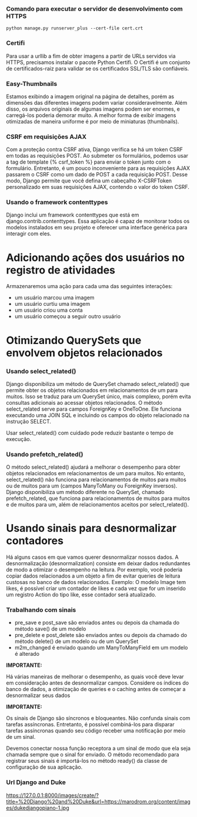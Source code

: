 ### Comando para executar o servidor de desenvolvimento com HTTPS

```
python manage.py runserver_plus --cert-file cert.crt
```

### Certifi

Para usar a urllib a fim de obter imagens a partir de URLs servidos via HTTPS,
precisamos instalar o pacote Python Certifi. O Certifi é um conjunto de certificados-raiz
para validar se os certificados SSL/TLS são confiáveis.

### Easy-Thumbnails

Estamos exibindo a imagem original na página de detalhes, porém as dimensões
das diferentes imagens podem variar consideravelmente. Além disso, os arquivos
originais de algumas imagens podem ser enormes, e carregá-los poderia demorar
muito. A melhor forma de exibir imagens otimizadas de maneira uniforme é por
meio de miniaturas (thumbnails).

### CSRF em requisições AJAX

Com a proteção contra CSRF ativa, Django verifica se há um token CSRF em todas as requisições POST.
Ao submeter os formulários, podemos usar a tag de template {% csrf_token %} para enviar o token
junto com o formulário. Entretanto, é um pouco inconveniente para as requisições AJAX passarem
o CSRF como um dado de POST a cada requisição POST. Desse modo, Django permite que você
defina um cabeçalho X-CSRFToken personalizado em suas requisições AJAX, contendo o valor
do token CSRF.

### Usando o framework contenttypes

Django inclui um framework contenttypes que está em django.contrib.contenttypes.
Essa aplicação é capaz de monitorar todos os modelos instalados em seu projeto
e oferecer uma interface genérica para interagir com eles.

# Adicionando ações dos usuários no registro de atividades

Armazenaremos uma ação para cada uma das seguintes interações:

- um usuário marcou uma imagem
- um usuário curtiu uma imagem
- um usuário criou uma conta
- um usuário começou a seguir outro usuário

# Otimizando QuerySets que envolvem objetos relacionados

### Usando select_related()

Django disponibiliza um método de QuerySet chamado select_related() que
permite obter os objetos relacionados em relacionamentos de um para muitos.
Isso se traduz para um QuerySet único, mais complexo, porém evita consultas
adicionais ao acessar objetos relacionados. O método select_related serve para campos
ForeignKey e OneToOne. Ele funciona executando uma JOIN SQL e incluindo os campos
do objeto relacionado na instrução SELECT.

Usar select_related() com cuidado pode reduzir bastante o tempo de execução.

### Usando prefetch_related()

O método select_related() ajudará a melhorar o desempenho para obter objetos
relacionados em relacionamentos de um para muitos. No entanto, select_related()
não funciona para relacionamentos de muitos para muitos ou de muitos para um
(campos ManyToMany ou ForeignKey inversos). Django disponibiliza um método diferente
no QuerySet, chamado prefetch_related, que funciona para relacionamentos de muitos
para muitos e de muitos para um, além de relacionamentos aceitos por select_related().

# Usando sinais para desnormalizar contadores

Há alguns casos em que vamos querer desnormalizar nossos dados. A desnormalização
(desnormalization) consiste em deixar dados redundantes de modo a otimizar
o desempenho na leitura. Por exemplo, você poderia copiar dados relacionados
a um objeto a fim de evitar queries de leitura custosas no banco de dados relacionados.
Exemplo: O modelo Image tem likes, é possível criar um contador de likes e
cada vez que for um inserido um registro Action do tipo like, esse contador será atualizado.

### Trabalhando com sinais

- pre_save e post_save são enviados antes ou depois da chamada do método save() de um modelo
- pre_delete e post_delete são enviados antes ou depois da chamado do método delete() de um modelo ou de um QuerySet
- m2m_changed é enviado quando um ManyToManyField em um modelo é alterado

**IMPORTANTE:**

Há várias maneiras de melhorar o desempenho, as quais você deve levar em
consideração antes de desnormalizar campos. Considere os índices do banco
de dados, a otimização de queries e o caching antes de começar a desnormalizar seus dados

**IMPORTANTE:**

Os sinais de Django são síncronos e bloqueantes. Não confunda sinais com tarefas
assíncronas. Entretanto, é possível combiná-los para disparar tarefas assíncronas
quando seu código receber uma notificação por meio de um sinal.

Devemos conectar nossa função receptora a um sinal de modo que ela seja chamada
sempre que o sinal for enviado. O método recomendado para registrar seus sinais
é importá-los no método ready() da classe de configuração de sua aplicação.

### Url Django and Duke

https://127.0.0.1:8000/images/create/?title=%20Django%20and%20Duke&url=https://marodrom.org/content/images/dukedjangopiano-1.jpg